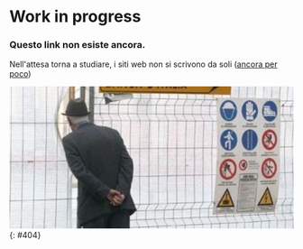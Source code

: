 # Work in progress

### Questo link non esiste ancora. 

Nell'attesa torna a studiare, i siti web non si scrivono da soli ([ancora per poco](https://blog.insightdatascience.com/automated-front-end-development-using-deep-learning-3169dd086e82))

[![](imgs/404.jpeg)](https://en.wikipedia.org/wiki/Umarell)
{: #404}
